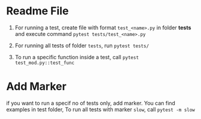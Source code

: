 # Readme File 
1. For running a test, create file with format 
`test_<name>.py` in folder <b>tests</b> and execute command 
`pytest tests/test_<name>.py`

2. For running all tests of folder `tests`, 
run `pytest tests/`

3. To run a specific function inside a test, call 
`pytest test_mod.py::test_func`

# Add Marker 
if you want to run a specif no of tests only, add marker.
You can find examples in test folder, 
To run all tests with marker `slow`, call 
`pytest -m slow`
